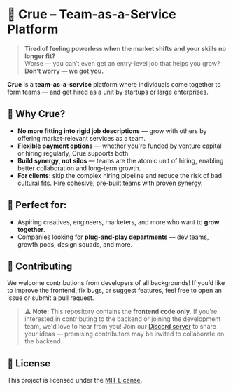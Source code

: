 # 🚀 Crue – Team-as-a-Service Platform

> **Tired of feeling powerless when the market shifts and your skills no longer fit?**  
> Worse — you can’t even get an entry-level job that helps you grow?  
> **Don’t worry — we got you.**

**Crue** is a **team-as-a-service** platform where individuals come together to form teams — and get hired as a unit by startups or large enterprises.

## 🌟 Why Crue?

- **No more fitting into rigid job descriptions** — grow with others by offering market-relevant services as a team.
- **Flexible payment options** — whether you're funded by venture capital or hiring regularly, Crue supports both.
- **Build synergy, not silos** — teams are the atomic unit of hiring, enabling better collaboration and long-term growth.
- **For clients**: skip the complex hiring pipeline and reduce the risk of bad cultural fits. Hire cohesive, pre-built teams with proven synergy.

## 🔧 Perfect for:

- Aspiring creatives, engineers, marketers, and more who want to **grow together**.
- Companies looking for **plug-and-play departments** — dev teams, growth pods, design squads, and more.


## 🤝 Contributing

We welcome contributions from developers of all backgrounds! If you’d like to improve the frontend, fix bugs, or suggest features, feel free to open an issue or submit a pull request.

> ⚠️ **Note:** This repository contains the **frontend code only**. If you're interested in contributing to the backend or joining the development team, we'd love to hear from you! Join our [Discord server](https://discord.gg/ds6rgA65sF) to share your ideas — promising contributors may be invited to collaborate on the backend.

## 📄 License

This project is licensed under the [MIT License](LICENSE).